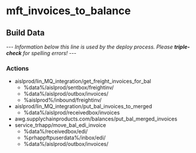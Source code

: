 # mft_invoices_to_balance
## Build Data
--- _Information below this line is used by the deploy process. Please **triple-check** for spelling errors!_ ---
### Actions
- aislprod/lin_MQ_integration/get_freight_invoices_for_bal
    - %data%/aislprod/sentbox/freightinv/
    - %data%/aislprod/outbox/invoices/    
    - %aislprod%/inbound/freightinv/
- aislprod/lin_MQ_integration/put_bal_invoices_to_merged
    - %data%/aislprod/receivedbox/invoices
- awg.supplychainproducts.com/balances/put_bal_merged_invoices
- service_trhapp/move_bal_edi_invoice
    - %data%/receivedbox/edi/
    - %prhappftpuserdata%/inbox/edi/
    - %data%/aislprod/outbox/invoices/
